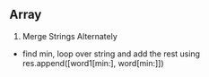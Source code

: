 
## Array

1. Merge Strings Alternately
  - find min, loop over string and add the rest using res.append([word1[min:], word[min:]])